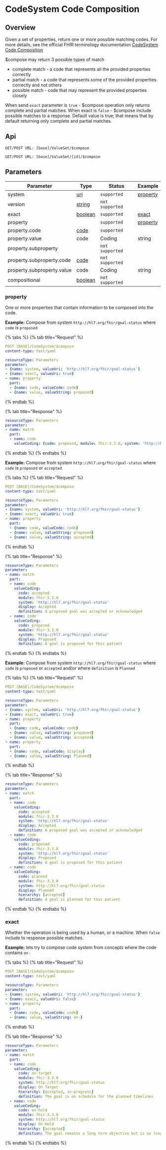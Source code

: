 # CodeSystem Code Composition

## Overview

Given a set of properties, return one or more possible matching codes. For more details, see the official FHIR terminology documentation [CodeSystem Code Composition](https://www.hl7.org/fhir/codesystem-operations.html#compose)

$compose may return 3 possible types of match

* complete match - a code that represents all the provided properties correctly
* partial match - a code that represents some of the provided properties correctly and not others
* possible match - code that may represent the provided properties closely

When send `exact` parameter is `true` - $compose operation only returns complete and partial matches. When exact is `false` - $compose include possible matches to a response. Default value is true; that means that by default returning only complete and partial matches.

## Api

```
GET/POST URL: [base]/ValueSet/$compose
```

```
GET/POST URL: [base]/ValueSet/[id]/$compose
```

## Parameters

| Parameter                  | Type                                                       | Status          | Example                                             |
| -------------------------- | ---------------------------------------------------------- | --------------- | --------------------------------------------------- |
| system                     | [uri](https://www.hl7.org/fhir/datatypes.html#uri)         | `supported`     | [property](codesystem-code-composition.md#property) |
| version                    | [string](https://www.hl7.org/fhir/datatypes.html#string)   | `not supported` |                                                     |
| exact                      | [boolean](https://www.hl7.org/fhir/datatypes.html#boolean) | `supported`     | [exact](codesystem-code-composition.md#exact)       |
| property                   |                                                            | `supported`     | [property](codesystem-code-composition.md#property) |
| property.code              | [code](https://www.hl7.org/fhir/datatypes.html#code)       | `supported`     |                                                     |
| property.value             | code                                                       | Coding          | string                                              |
| property.subproperty       |                                                            | `not supported` |                                                     |
| property.subproperty.code  | [code](https://www.hl7.org/fhir/datatypes.html#code)       | `not supported` |                                                     |
| property.subproperty.value | code                                                       | Coding          | string                                              |
| compositional              | [boolean](https://www.hl7.org/fhir/datatypes.html#boolean) | `not supported` |                                                     |

### property

One or more properties that contain information to be composed into the code.

**Example:** Compose from system `http://hl7.org/fhir/goal-status` where `code` is `proposed`

{% tabs %}
{% tab title="Request" %}
```yaml
POST [BASE]/CodeSystem/$compose
content-type: text/yaml

resourceType: Parameters
parameter:
- {name: system, valueUri: 'http://hl7.org/fhir/goal-status'}
- {name: exact, valueUri: true}
- name: property
  part:
  - {name: code, valueCode: code}
  - {name: value, valueString: proposed}
```
{% endtab %}

{% tab title="Response" %}
```yaml
resourceType: Parameters
parameter:
- name: match
  part:
  - name: code
    valueCoding: {code: proposed, module: fhir-3.3.0, system: 'http://hl7.org/fhir/goal-status', display: Proposed, definition: A goal is proposed for this patient}
```
{% endtab %}
{% endtabs %}

**Example:** Compose from system `http://hl7.org/fhir/goal-status` where `code` is `proposed` or `accepted`

{% tabs %}
{% tab title="Request" %}
```yaml
POST [BASE]/CodeSystem/$compose
content-type: text/yaml

resourceType: Parameters
parameter:
- {name: system, valueUri: 'http://hl7.org/fhir/goal-status'}
- {name: exact, valueUri: true}
- name: property
  part:
  - {name: code, valueCode: code}
  - {name: value, valueString: proposed}
  - {name: value, valueString: accepted}
```
{% endtab %}

{% tab title="Response" %}
```yaml
resourceType: Parameters
parameter:
- name: match
  part:
  - name: code
    valueCoding:
      code: accepted
      module: fhir-3.3.0
      system: 'http://hl7.org/fhir/goal-status'
      display: Accepted
      definition: A proposed goal was accepted or acknowledged
  - name: code
    valueCoding:
      code: proposed
      module: fhir-3.3.0
      system: 'http://hl7.org/fhir/goal-status'
      display: Proposed
      definition: A goal is proposed for this patient
```
{% endtab %}
{% endtabs %}

**Example:** Compose from system `http://hl7.org/fhir/goal-status` where `code` is `proposed` or `accepted` and/or where `definition` is `Planned`

{% tabs %}
{% tab title="Request" %}
```yaml
POST [BASE]/CodeSystem/$compose
content-type: text/yaml

resourceType: Parameters
parameter:
- {name: system, valueUri: 'http://hl7.org/fhir/goal-status'}
- {name: exact, valueUri: true}
- name: property
  part:
  - {name: code, valueCode: code}
  - {name: value, valueString: proposed}
  - {name: value, valueString: accepted}
- name: property
  part:
  - {name: code, valueCode: display}
  - {name: value, valueString: Planned}
```
{% endtab %}

{% tab title="Response" %}
```yaml
resourceType: Parameters
parameter:
- name: match
  part:
  - name: code
    valueCoding:
      code: accepted
      module: fhir-3.3.0
      system: 'http://hl7.org/fhir/goal-status'
      display: Accepted
      definition: A proposed goal was accepted or acknowledged
  - name: code
    valueCoding:
      code: proposed
      module: fhir-3.3.0
      system: 'http://hl7.org/fhir/goal-status'
      display: Proposed
      definition: A goal is proposed for this patient
  - name: code
    valueCoding:
      code: planned
      module: fhir-3.3.0
      system: http://hl7.org/fhir/goal-status
      display: Planned
      hierarchy: [accepted]
      definition: A goal is planned for this patient
```
{% endtab %}
{% endtabs %}

### exact

Whether the operation is being used by a human, or a machine. When `false` include to response possible matches.

**Example:** lets try to compose code system from concepts where the code contains `on-`

{% tabs %}
{% tab title="Request" %}
```yaml
POST [BASE]/CodeSystem/$compose
content-type: text/yaml

resourceType: Parameters
parameter:
- {name: system, valueUri: 'http://hl7.org/fhir/goal-status'}
- {name: exact, valueUri: false}
- name: property
  part:
  - {name: code, valueCode: code}
  - {name: value, valueString: on-}
```
{% endtab %}

{% tab title="Response" %}
```yaml
resourceType: Parameters
parameter:
- name: match
  part:
  - name: code
    valueCoding:
      code: on-target
      module: fhir-3.3.0
      system: http://hl7.org/fhir/goal-status
      display: On Target
      hierarchy: [accepted, in-progress]
      definition: The goal is on schedule for the planned timelines
  - name: code
    valueCoding:
      code: on-hold
      module: fhir-3.3.0
      system: http://hl7.org/fhir/goal-status
      display: On Hold
      hierarchy: [accepted]
      definition: The goal remains a long term objective but is no longer being actively pursued for a temporary period of time.
```
{% endtab %}
{% endtabs %}
